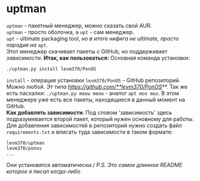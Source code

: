 # uptman
`uptman` - пакетный менеджер, можно сказать свой AUR.\
`uptman` - просто оболочка, а `upt` - сам менеджер.\
`upt` - ultimate packaging tool, *но в итоге нифига не ultimate,
просто пародия на* `apt`.\
Этот менеджер скачивает пакеты с GitHub, но поддерживает *зависимости*.
**Итак, как пользоваться:**
Основная команда установки:
```
./uptman.py install levm370/PonOS
```
`install` - операция установки
`levm370/PonOS` - GitHub репозиторий. Можно любой. *Эт типа https://github.com/**levm370/PonOS***.
Так же есть пасхалки:
`./uptman.py meow meow` - аналог `apt moo moo`.
В этом менеджере уже есть все пакеты, находящиеся в данный момент на GitHub.\
**Как добавлять зависимости**:
Под словом 'зависимость' здесь подразумевается второй пакет, который нужен основному для работы.\
Для добавления зависимостей в репозиторий нужно создать файл `requirements.txt` и вписать туда зависимости в таком формате:
```
levm370/uptman
levm370/ponos
...
```
Они установятся автоматически./
*P.S. Это самое длинное README которое я писал когда-либо*
